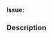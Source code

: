 <!--
Before opening your pull request, have a quick look at our contribution guidelines:
https://github.com/Ckbhatia/Ck-gatsby-blog/blob/master/CONTRIBUTING.md
-->

**Issue:**

<!-- 
Please type issue number with 'hash'
for example: #45
 -->

### Description
